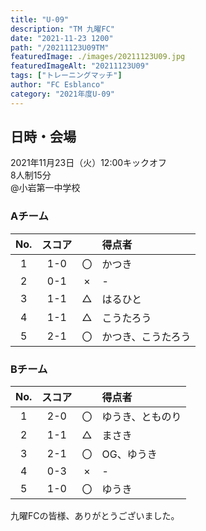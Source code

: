 ```yaml
---
title: "U-09"
description: "TM 九曜FC"
date: "2021-11-23 1200"
path: "/20211123U09TM"
featuredImage: ./images/20211123U09.jpg
featuredImageAlt: "20211123U09"
tags: ["トレーニングマッチ"]
author: "FC Esblanco"
category: "2021年度U-09"
---
```


## 日時・会場

2021年11月23日（火）12:00キックオフ<br>
8人制15分<br>
@小岩第一中学校

### Aチーム

| No.| スコア |   | 得点者  |
|:--:|:------:|:-:|:--------|
| 1  | 1-0 | 〇 |かつき|
| 2  | 0-1 | × |-|
| 3  | 1-1 | △ |はるひと|
| 4  | 1-1 | △ |こうたろう|
| 5  | 2-1 | 〇 |かつき、こうたろう|

### Bチーム

| No.| スコア |   | 得点者  |
|:--:|:------:|:-:|:--------|
| 1  | 2-0 | 〇 |ゆうき、とものり|
| 2  | 1-1 | △ |まさき|
| 3  | 2-1 | 〇 |OG、ゆうき|
| 4  | 0-3 | × |-|
| 5  | 1-0 | 〇 |ゆうき|


九曜FCの皆様、ありがとうございました。